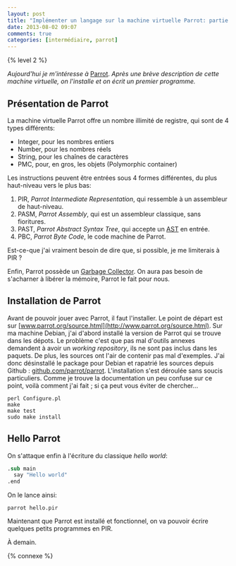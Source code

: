 ```yaml
---
layout: post
title: "Implémenter un langage sur la machine virtuelle Parrot: partie 2"
date: 2013-08-02 09:07
comments: true
categories: [intermédiaire, parrot]
---
```


{% level 2 %}

*Aujourd'hui je m'intéresse à*
[Parrot](http://www.parrot.org/).
*Après une brève description de cette
machine virtuelle, on l'installe et on écrit un premier programme.*

<!-- more -->

Présentation de Parrot
----------------------
La machine virtuelle Parrot offre un nombre illimité de registre,
qui sont de 4 types différents:

* Integer, pour les nombres entiers
* Number, pour les nombres réels
* String, pour les chaînes de caractères
* PMC, pour, en gros, les objets (Polymorphic container)

Les instructions peuvent être entrées sous 4 formes différentes, du plus
haut-niveau vers le plus bas:

1. PIR, *Parrot Intermediate Representation*, qui ressemble à un assembleur
   de haut-niveau.
2. PASM, *Parrot Assembly*, qui est un assembleur classique, sans fioritures.
3. PAST, *Parrot Abstract Syntax Tree*, qui accepte un
   [AST](http://en.wikipedia.org/wiki/Abstract_syntax_tree) en entrée.
4. PBC, *Parrot Byte Code*, le code machine de Parrot.

Est-ce-que j'ai vraiment besoin de dire que, si possible, je me limiterais
à PIR ?

Enfin, Parrot possède un
[Garbage Collector](http://fr.wikipedia.org/wiki/Ramasse-miettes_%28informatique%29).
On aura pas besoin de s'acharner
à libérer la mémoire, Parrot le fait pour nous.


Installation de Parrot
----------------------
Avant de pouvoir jouer avec Parrot, il faut l'installer.
Le point de départ est sur
[www.parrot.org/source.html](http://www.parrot.org/source.html).
Sur ma machine Debian, j'ai d'abord installé la version de Parrot qui se
trouve dans les dépots. Le problème c'est que pas mal d'outils annexes
demandent à avoir un *working repository*, ils ne sont pas inclus dans les
paquets. De plus, les sources ont l'air de contenir pas mal d'exemples.
J'ai donc désinstallé le package pour Debian et rapatrié les sources depuis
Github : [github.com/parrot/parrot](https://github.com/parrot/parrot).
L'installation s'est déroulée sans soucis particuliers. Comme je trouve la
documentation un peu confuse sur ce point, voilà comment j'ai fait ; si ça
peut vous éviter de chercher…

    perl Configure.pl
    make
    make test
    sudo make install

Hello Parrot
------------
On s'attaque enfin à l'écriture du classique *hello world*:

``` nasm hello.pir
.sub main
  say "Hello world"
.end
```

On le lance ainsi:

    parrot hello.pir

Maintenant que Parrot est installé et fonctionnel, on va pouvoir écrire quelques
petits programmes en PIR.

À demain.

{% connexe %}
